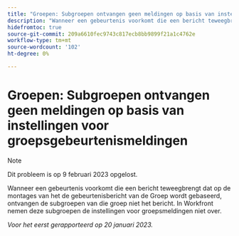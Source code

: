```yaml
---
title: "Groepen: Subgroepen ontvangen geen meldingen op basis van instellingen voor groepsgebeurtenismeldingen."
description: "Wanneer een gebeurtenis voorkomt die een bericht teweegbrengt dat op de montages van het de gebeurtenisbericht van de Groep wordt gebaseerd, ontvangen de subgroepen van die groep niet het bericht. In Workfront nemen deze subgroepen de instellingen voor groepsmeldingen niet over."
hidefromtoc: true
source-git-commit: 209a6610fec9743c817ecb8bb9899f21a1c4762e
workflow-type: tm+mt
source-wordcount: '102'
ht-degree: 0%

---
```



# Groepen: Subgroepen ontvangen geen meldingen op basis van instellingen voor groepsgebeurtenismeldingen

>[!NOTE]
>
>Dit probleem is op 9 februari 2023 opgelost.

Wanneer een gebeurtenis voorkomt die een bericht teweegbrengt dat op de montages van het de gebeurtenisbericht van de Groep wordt gebaseerd, ontvangen de subgroepen van die groep niet het bericht. In Workfront nemen deze subgroepen de instellingen voor groepsmeldingen niet over.

_Voor het eerst gerapporteerd op 20 januari 2023._

